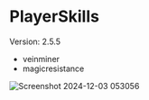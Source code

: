 # PlayerSkills

Version: 2.5.5

- veinminer
- magicresistance


![Screenshot 2024-12-03 053056](https://github.com/user-attachments/assets/b7d3dae0-bdee-4593-8d0a-baeb7351200c)
